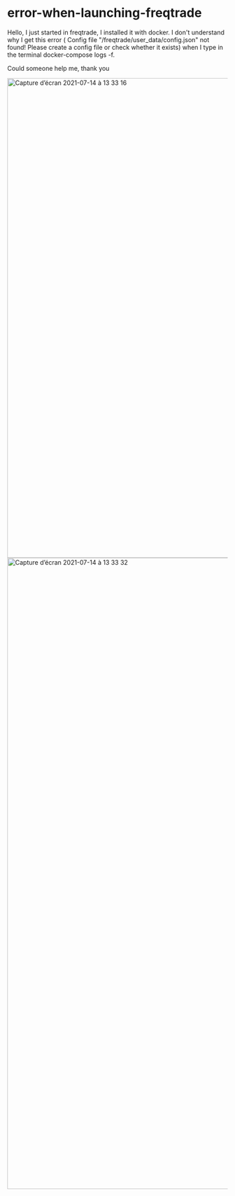 # error-when-launching-freqtrade
Hello, I just started in freqtrade, I installed it with docker. I don't understand why I get this error ( Config file "/freqtrade/user_data/config.json" not found! Please create a config file or check whether it exists) when I type in the terminal docker-compose logs -f.  

Could someone help me, thank you


<img width="1094" alt="Capture d’écran 2021-07-14 à 13 33 16" src="https://user-images.githubusercontent.com/86678636/125615307-85932cd3-7071-4709-ab8d-8390ef8bced0.png">
<img width="1440" alt="Capture d’écran 2021-07-14 à 13 33 32" src="https://user-images.githubusercontent.com/86678636/125615314-70f0e309-214a-4cbc-b3e7-cc718c20c2a2.png">

